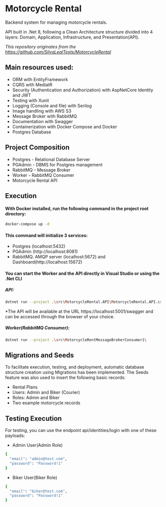 # Motorcycle Rental

Backend system for managing motorcycle rentals.

API built in .Net 8, following a Clean Architecture structure divided into 4 layers: Domain, Application, Infrastructure, and Presentation(API).

*This repository originates from the https://github.com/SilvaLealTests/MotorcycleRental*

## Main resources used:

- ORM with EntityFramework
- CQRS with MediatR
- Security (Authentication and Authorization) with AspNetCore Identity and JWT
- Testing with Xunit
- Logging (Console and file) with Serilog
- Image handling with AWS S3
- Message Broker with RabbitMQ
- Documentation with Swagger
- Containerization with Docker Compose and Docker
- Postgres Database

## Project Composition

- Postgres - Relational Database Server
- PGAdmin - DBMS for Postgres management
- RabbitMQ - Message Broker
- Worker - RabbitMQ Consumer
- Motorcycle Rental API

## Execution

#### With Docker installed, run the following command in the project root directory:

```bash
docker-compose up -d
```

#### This command will initialize 3 services:

- Postgres (localhost:5432)
- PGAdmin (http://localhost:8081)
- RabbitMQ. AMQP server (localhost:5672) and Dashboard(http://localhost:15672)

#### You can start the Worker and the API directly in Visual Studio or using the .Net CLI

##### API:

```bash
dotnet run --project .\src\MotorcycleRental.API\MotorcycleRental.API.csproj --urls="https://localhost:5001;http://localhost:5000"
```

*The API will be available at the URL https://localhost:5001/swagger and can be accessed through the browser of your choice.

##### Worker(RabbitMQ Consumer):

```bash
dotnet run --project .\src\MotorcycleRentMessageBrokerConsumer1\
```

## Migrations and Seeds

To facilitate execution, testing, and deployment, automatic database structure creation using Migrations has been implemented. The Seeds feature was also used to insert the following basic records:

- Rental Plans
- Users: Admin and Biker (Courier)
- Roles: Admin and Biker
- Two example motorcycle records

## Testing Execution
For testing, you can use the endpoint api/identities/login with one of these payloads:

- Admin User(Admin Role)
```bash
{
  "email": "admin@test.com",
  "password": "Password!1"
}
```

- Biker User(Biker Role)
```bash
{
  "email": "biker@test.com",
  "password": "Password!1"
}
```






